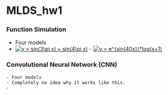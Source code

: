 # MLDS_hw1

### Function Simulation

   - Four models
   - <a href="https://www.codecogs.com/eqnedit.php?latex=y&space;=&space;sin(3\pi&space;x)&space;&plus;&space;sin(4\pi&space;x)" target="_blank"><img src="https://latex.codecogs.com/gif.latex?y&space;=&space;sin(3\pi&space;x)&space;&plus;&space;sin(4\pi&space;x)" title="y = sin(3\pi x) + sin(4\pi x)" /></a>
    - <a href="https://www.codecogs.com/eqnedit.php?latex=y&space;=&space;e^{sin(40x)}*log(x&plus;1)" target="_blank"><img src="https://latex.codecogs.com/gif.latex?y&space;=&space;e^{sin(40x)}*log(x&plus;1)" title="y = e^{sin(40x)}*log(x+1)" /></a>
### Convolutional Neural Network (CNN)

    - Four models
    - Completely no idea why it works like this.
    - 
